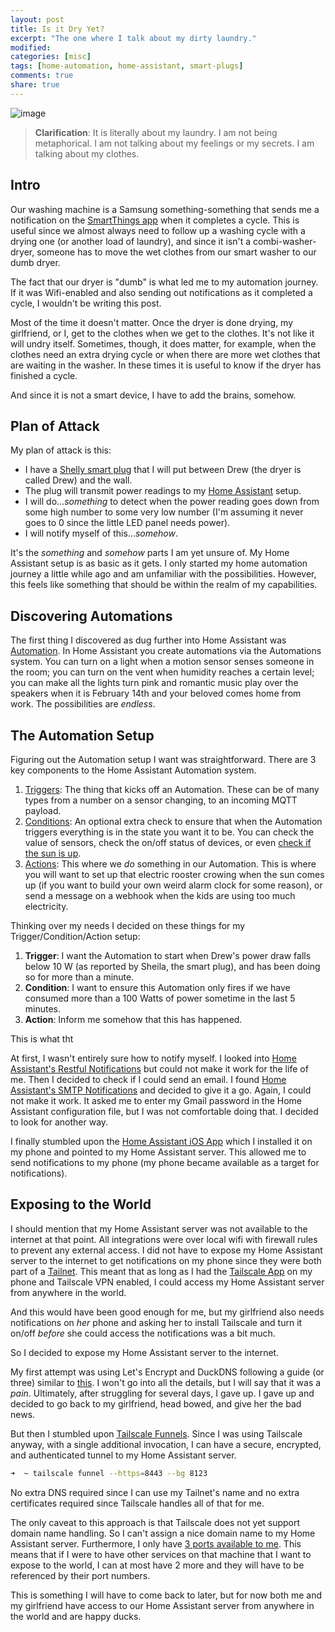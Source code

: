 ```yaml
---
layout: post
title: Is it Dry Yet?
excerpt: "The one where I talk about my dirty laundry."
modified: 
categories: [misc]
tags: [home-automation, home-assistant, smart-plugs]
comments: true
share: true
---
```


![image](https://github.com/BadgerBadgerBadgerBadger/BadgerBadgerBadgerBadger.github.io/assets/5138570/61210f38-0a3a-40cd-854e-d38d7f6e685e)

> **Clarification**: It is literally about my laundry. I am not being metaphorical. I am not talking about my feelings or my secrets. I am talking about my clothes.  

## Intro

Our washing machine is a Samsung something-something that sends me a notification on the [SmartThings app](https://www.samsung.com/be/smartthings/app/) when it completes a cycle. This is useful since we almost always need to follow up a washing cycle with a drying one (or another load of laundry), and since it isn't a combi-washer-dryer, someone has to move the wet clothes from our smart washer to our dumb dryer.

The fact that our dryer is "dumb" is what led me to my automation journey. If it was Wifi-enabled and also sending out notifications as it completed a cycle, I wouldn't be writing this post. 

Most of the time it doesn't matter. Once the dryer is done drying, my girlfriend, or I, get to the clothes when we get to the clothes. It's not like it will undry itself. Sometimes, though, it does matter, for example, when the clothes need an extra drying cycle or when there are more wet clothes that are waiting in the washer. In these times it is useful to know if the dryer has finished a cycle.

And since it is not a smart device, I have to add the brains, somehow.

## Plan of Attack

My plan of attack is this:
- I have a [Shelly smart plug](https://www.shelly.com/en-be/products/shop/shelly-plus-plug-s) that I will put between Drew (the dryer is called Drew) and the wall.
- The plug will transmit power readings to my [Home Assistant](https://www.home-assistant.io/) setup.
- I will do..._something_ to detect when the power reading goes down from some high number to some very low number (I'm assuming it never goes to 0 since the little LED panel needs power).
- I will notify myself of this..._somehow_.

It's the _something_ and _somehow_ parts I am yet unsure of. My Home Assistant setup is as basic as it gets. I only started my home automation journey a little while ago and am unfamiliar with the possibilities. However, this feels like something that should be within the realm of my capabilities.

## Discovering Automations

The first thing I discovered as dug further into Home Assistant was [Automation](https://www.home-assistant.io/docs/automation/). In Home Assistant you create automations via the Automations system. You can turn on a light when a motion sensor senses someone in the room; you can turn on the vent when humidity reaches a certain level; you can make all the lights turn pink and romantic music play over the speakers when it is February 14th and your beloved comes home from work. The possibilities are _endless_.

## The Automation Setup

Figuring out the Automation setup I want was straightforward. There are 3 key components to the Home Assistant Automation system.
1. [Triggers](https://www.home-assistant.io/docs/automation/trigger/): The thing that kicks off an Automation. These can be of many types from a number on a sensor changing, to an incoming MQTT payload.
2. [Conditions](https://www.home-assistant.io/docs/automation/condition/): An optional extra check to ensure that when the Automation triggers everything is in the state you want it to be. You can check the value of sensors, check the on/off status of devices, or even [check if the sun is up](https://www.home-assistant.io/docs/scripts/conditions/#sun-condition).
3. [Actions](https://www.home-assistant.io/docs/automation/action/): This where we _do_ something in our Automation. This is where you will want to set up that electric rooster crowing when the sun comes up (if you want to build your own weird alarm clock for some reason), or send a message on a webhook when the kids are using too much electricity.

Thinking over my needs I decided on these things for my Trigger/Condition/Action setup:
1. **Trigger**: I want the Automation to start when Drew's power draw falls below 10 W (as reported by Sheila, the smart plug), and has been doing so for more than a minute.
2. **Condition**: I want to ensure this Automation only fires if we have consumed more than a 100 Watts of power sometime in the last 5 minutes.
3. **Action**: Inform me somehow that this has happened.

This is what tht

At first, I wasn't entirely sure how to notify myself. I looked into [Home Assistant's Restful Notifications](https://www.home-assistant.io/integrations/notify.rest/) but could not make it work for the life of me. Then I decided to check if I could send an email. I found [Home Assistant's SMTP Notifications](https://www.home-assistant.io/integrations/smtp/) and decided to give it a go. Again, I could not make it work. It asked me to enter my Gmail password in the Home Assistant configuration file, but I was not comfortable doing that. I decided to look for another way.

I finally stumbled upon the [Home Assistant iOS App](https://www.home-assistant.io/integrations/ios/) which I installed it on my phone and pointed to my Home Assistant server. This allowed me to send notifications to my phone (my phone became available as a target for notifications).

## Exposing to the World

I should mention that my Home Assistant server was not available to the internet at that point. All integrations were over local wifi with firewall rules to prevent any external access. I did not have to expose my Home Assistant server to the internet to get notifications on my phone since they were both part of a [Tailnet](https://tailscale.com/kb/1136/tailnet). This meant that as long as I had the [Tailscale App](https://tailscale.com/download/ios)  on my phone and Tailscale VPN enabled, I could access my Home Assistant server from anywhere in the world.

And this would have been good enough for me, but my girlfriend also needs notifications on _her_ phone and asking her to install Tailscale and turn it on/off _before_ she could access the notifications was a bit much.

So I decided to expose my Home Assistant server to the internet.

My first attempt was using Let's Encrypt and DuckDNS following a guide (or three) similar to [this](https://www.makeuseof.com/access-home-assistant-server-remotely-duckdns-letsencrypt/). I won't go into all the details, but I will say that it was a _pain_. Ultimately, after struggling for several days, I gave up. I gave up and decided to go back to my girlfriend, head bowed, and give her the bad news.

But then I stumbled upon [Tailscale Funnels](https://tailscale.com/kb/1223/funnel). Since I was using Tailscale anyway, with a single additional invocation, I can have a secure, encrypted, and authenticated tunnel to my Home Assistant server. 
```sh
➜  ~ tailscale funnel --https=8443 --bg 8123
```
No extra DNS required since I can use my Tailnet's name and no extra certificates required since Tailscale handles all of that for me.

The only caveat to this approach is that Tailscale does not yet support domain name handling. So I can't assign a nice domain name to my Home Assistant server. Furthermore, I only have [3 ports available to me](https://tailscale.com/kb/1223/funnel#limitations). This means that if I were to have other services on that machine that I want to expose to the world, I can at most have 2 more and they will have to be referenced by their port numbers.

This is something I will have to come back to later, but for now both me and my girlfriend have access to our Home Assistant server from anywhere in the world and are happy ducks.
